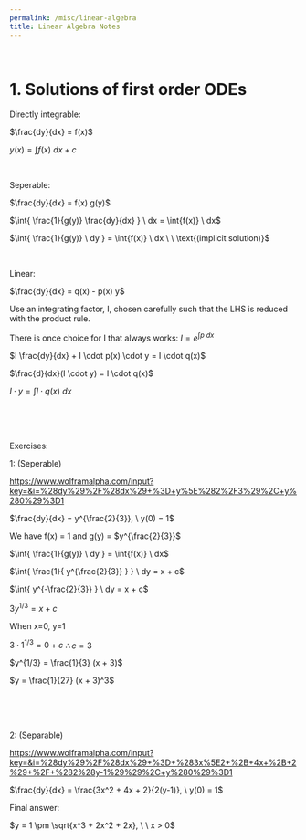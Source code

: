 ```yaml
---
permalink: /misc/linear-algebra
title: Linear Algebra Notes
---
```



<br>


# 1. Solutions of first order ODEs


Directly integrable:

$\frac{dy}{dx} = f(x)$

$y(x) = \int{f(x)} \ dx + c$

<br>


Seperable:

$\frac{dy}{dx} = f(x) g(y)$

$\int{ \frac{1}{g(y)} \frac{dy}{dx} } \ dx = \int{f(x)} \ dx$

$\int{ \frac{1}{g(y)} \ dy } = \int{f(x)} \ dx \ \ \text{(implicit solution)}$

<br>


Linear:

$\frac{dy}{dx} = q(x) - p(x) y$

Use an integrating factor, I, chosen carefully such that the LHS is reduced with the product rule.

There is once choice for I that always works:  $I = e^{\int{p} \ dx}$

$I \frac{dy}{dx} + I \cdot p(x) \cdot y = I \cdot q(x)$

$\frac{d}{dx}(I \cdot y) = I \cdot q(x)$

$I \cdot y = \int{I \cdot q(x)} \ dx$



<br> <br> <br>

Exercises:

1: (Seperable)

<https://www.wolframalpha.com/input?key=&i=%28dy%29%2F%28dx%29+%3D+y%5E%282%2F3%29%2C+y%280%29%3D1>

$\frac{dy}{dx} = y^{\frac{2}{3}}, \ y(0) = 1$

We have f(x) = 1 and g(y) = $y^{\frac{2}{3}}$

$\int{ \frac{1}{g(y)} \ dy } = \int{f(x)} \ dx$

$\int{  \frac{1}{ y^{\frac{2}{3}} }  } \ dy = x + c$

$\int{  y^{-\frac{2}{3}}   } \ dy = x + c$

$3 y^{1/3}= x + c$

When x=0, y=1

$3 \cdot 1^{1/3}= 0 + c$
$\therefore c=3$

$y^{1/3} = \frac{1}{3} (x + 3)$

$y = \frac{1}{27} (x + 3)^3$


<br> <br> <br>


2: (Separable)

<https://www.wolframalpha.com/input?key=&i=%28dy%29%2F%28dx%29+%3D+%283x%5E2+%2B+4x+%2B+2%29+%2F+%282%28y-1%29%29%2C+y%280%29%3D1>

$\frac{dy}{dx} = \frac{3x^2 + 4x + 2}{2(y-1)}, \ y(0) = 1$


Final answer: 

$y = 1 \pm \sqrt{x^3 + 2x^2 + 2x}, \ \ x > 0$
